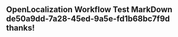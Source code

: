<properties
ms.topic="hero-topic"
ms.test1="hero-topic"
ms.test2="test"/>


## OpenLocalization Workflow Test MarkDown de50a9dd-7a28-45ed-9a5e-fd1b68bc7f9d thanks!



<!--HONumber=Jul16_HO4-->


